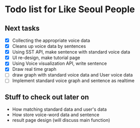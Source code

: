 Todo list for Like Seoul People
====

## Next tasks

- [X] Collecting the appropriate voice data
- [X] Cleans up voice data by sentences
- [X] Using SST API, make sentence with standard voice data
- [X] UI re-design, make tutorial page
- [X] Using Voice visualization API, write sentence
- [X] Draw real time graph
- [ ] draw graph with standard voice data and User voice data
- [ ] Implement standard voice graph and sentence as realtime

## Stuff to check out later on

* How matching standard data and user's data
* How store voice-word data and sentence 
* result page design (will discuss main function)
